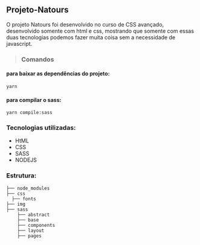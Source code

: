 ## Projeto-Natours

O projeto Natours foi desenvolvido no curso de CSS avançado, desenvolvido somente com html e css, mostrando que somente com essas duas tecnologias podemos fazer muita coisa sem a necessidade de javascript.

> ### Comandos

#### para baixar as dependências do projeto:
```
yarn
```

#### para compilar o sass:
```
yarn compile:sass
```

### Tecnologias utilizadas:
- HtML
- CSS
- SASS
- NODEJS

### Estrutura:

    ├── node_modules  
    ├── css
      ├── fonts
    ├── img
    ├── sass
        ├── abstract
        ├── base
        ├── components
        ├── layout
        ├── pages
